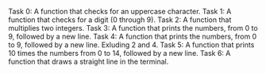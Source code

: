 Task 0:  A function that checks for an uppercase character.
Task 1: A function that checks for a digit (0 through 9).
Task 2: A function that multiplies two integers.
Task 3: A function that prints the numbers, from 0 to 9, followed by a new line.
Task 4: A function that prints the numbers, from 0 to 9, followed by a new line. Exluding 2 and 4.
Task 5: A function that prints 10 times the numbers from 0 to 14, followed by a new line.
Task 6: A function that draws a straight line in the terminal.
